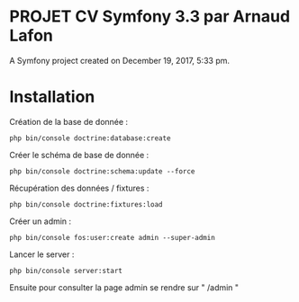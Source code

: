 PROJET CV Symfony 3.3 par Arnaud Lafon
==========

A Symfony project created on December 19, 2017, 5:33 pm.

# Installation

Création de la base de donnée : 

<pre><code>php bin/console doctrine:database:create
</code></pre>

Créer le schéma de base de donnée : 

<pre><code>php bin/console doctrine:schema:update --force</code></pre>

Récupération des données / fixtures :

<pre><code>php bin/console doctrine:fixtures:load
</code></pre>

Créer un admin :

<pre><code>php bin/console fos:user:create admin --super-admin</code></pre>

Lancer le server : 

<pre><code>php bin/console server:start</code></pre>

Ensuite pour consulter la page admin se rendre sur " /admin "